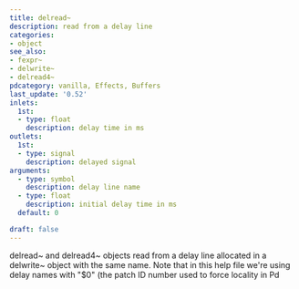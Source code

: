 ```yaml
---
title: delread~
description: read from a delay line
categories:
- object
see_also:
- fexpr~
- delwrite~
- delread4~
pdcategory: vanilla, Effects, Buffers
last_update: '0.52'
inlets:
  1st:
  - type: float
    description: delay time in ms
outlets:
  1st:
  - type: signal
    description: delayed signal
arguments:
  - type: symbol
    description: delay line name
  - type: float
    description: initial delay time in ms 
  default: 0

draft: false
---
```

delread~ and delread4~ objects read from a delay line allocated in a delwrite~ object with the same name. Note that in this help file we're using delay names with "$0" (the patch ID number used to force locality in Pd
